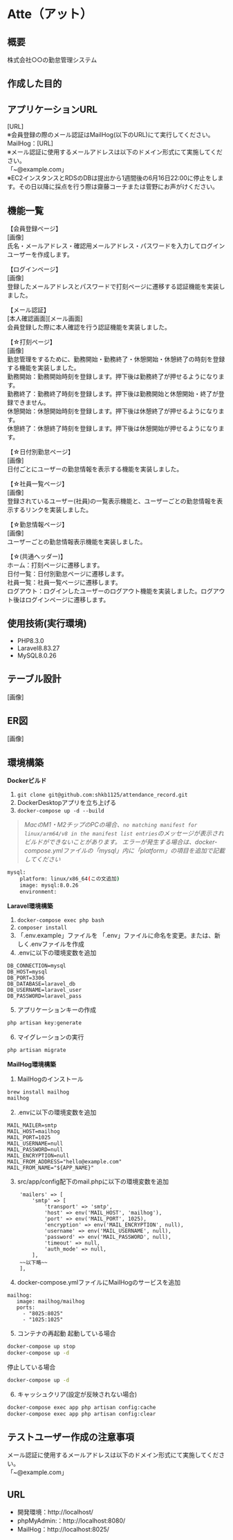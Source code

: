 # Atte（アット）

## 概要
株式会社○○の勤怠管理システム

## 作成した目的

## アプリケーションURL
[URL]  
※会員登録の際のメール認証はMailHog(以下のURL)にて実行してください。  
MailHog：[URL]  
※メール認証に使用するメールアドレスは以下のドメイン形式にて実施してください。  
「~@example.com」  
※EC2インスタンスとRDSのDBは提出から1週間後の6月16日22:00に停止をします。その日以降に採点を行う際は齋藤コーチまたは菅野にお声がけください。  

## 機能一覧
【会員登録ページ】  
[画像]  
氏名・メールアドレス・確認用メールアドレス・パスワードを入力してログインユーザーを作成します。  

【ログインページ】  
[画像]  
登録したメールアドレスとパスワードで打刻ページに遷移する認証機能を実装しました。  

【メール認証】  
[本人確認画面][メール画面]  
会員登録した際に本人確認を行う認証機能を実装しました。

【☆打刻ページ】  
[画像]  
勤怠管理をするために、勤務開始・勤務終了・休憩開始・休憩終了の時刻を登録する機能を実装しました。  
勤務開始：勤務開始時刻を登録します。押下後は勤務終了が押せるようになります。  
勤務終了：勤務終了時刻を登録します。押下後は勤務開始と休憩開始・終了が登録できません。  
休憩開始：休憩開始時刻を登録します。押下後は休憩終了が押せるようになります。  
休憩終了：休憩終了時刻を登録します。押下後は休憩開始が押せるようになります。  

【☆日付別勤怠ページ】  
[画像]  
日付ごとにユーザーの勤怠情報を表示する機能を実装しました。  

【☆社員一覧ページ】  
[画像]  
登録されているユーザー(社員)の一覧表示機能と、ユーザーごとの勤怠情報を表示するリンクを実装しました。  

【☆勤怠情報ページ】  
[画像]  
ユーザーごとの勤怠情報表示機能を実装しました。  

【☆(共通ヘッダー)】  
ホーム：打刻ページに遷移します。  
日付一覧：日付別勤怠ページに遷移します。  
社員一覧：社員一覧ページに遷移します。  
ログアウト：ログインしたユーザーのログアウト機能を実装しました。ログアウト後はログインページに遷移します。  

## 使用技術(実行環境)
- PHP8.3.0  
- Laravel8.83.27  
- MySQL8.0.26  

## テーブル設計
[画像]

## ER図
[画像]

## 環境構築
**Dockerビルド**
1. `git clone git@github.com:shkb1125/attendance_record.git`  
2. DockerDesktopアプリを立ち上げる
3. `docker-compose up -d --build`

> *MacのM1・M2チップのPCの場合、`no matching manifest for linux/arm64/v8 in the manifest list entries`のメッセージが表示されビルドができないことがあります。
エラーが発生する場合は、docker-compose.ymlファイルの「mysql」内に「platform」の項目を追加で記載してください*
``` bash
mysql:
    platform: linux/x86_64(この文追加)
    image: mysql:8.0.26
    environment:
```
**Laravel環境構築**
1. `docker-compose exec php bash`
2. `composer install`
3. 「.env.example」ファイルを 「.env」ファイルに命名を変更。または、新しく.envファイルを作成
4. .envに以下の環境変数を追加
``` text
DB_CONNECTION=mysql
DB_HOST=mysql
DB_PORT=3306
DB_DATABASE=laravel_db
DB_USERNAME=laravel_user
DB_PASSWORD=laravel_pass
```
5. アプリケーションキーの作成
``` bash
php artisan key:generate
```

6. マイグレーションの実行
``` bash
php artisan migrate
```
**MailHog環境構築**
1. MailHogのインストール
``` bash
brew install mailhog
mailhog
```
2. .envに以下の環境変数を追加
``` text
MAIL_MAILER=smtp
MAIL_HOST=mailhog
MAIL_PORT=1025
MAIL_USERNAME=null
MAIL_PASSWORD=null
MAIL_ENCRYPTION=null
MAIL_FROM_ADDRESS="hello@example.com"
MAIL_FROM_NAME="${APP_NAME}"
```
3. src/app/config配下のmail.phpに以下の環境変数を追加
``` text
    'mailers' => [
        'smtp' => [
            'transport' => 'smtp',
            'host' => env('MAIL_HOST', 'mailhog'),
            'port' => env('MAIL_PORT', 1025),
            'encryption' => env('MAIL_ENCRYPTION', null),
            'username' => env('MAIL_USERNAME', null),
            'password' => env('MAIL_PASSWORD', null),
            'timeout' => null,
            'auth_mode' => null,
        ],
	~~以下略~~
    ],
```
4. docker-compose.ymlファイルにMailHogのサービスを追加
``` text
mailhog:
   image: mailhog/mailhog
   ports:
     - "8025:8025"
     - "1025:1025"
```
5. コンテナの再起動
起動している場合
``` bash
docker-compose up stop
docker-compose up -d
```
停止している場合
``` bash
docker-compose up -d
```
6. キャッシュクリア(設定が反映されない場合)
``` bash
docker-compose exec app php artisan config:cache
docker-compose exec app php artisan config:clear
```

## テストユーザー作成の注意事項
メール認証に使用するメールアドレスは以下のドメイン形式にて実施してください。  
「~@example.com」

## URL
- 開発環境：http://localhost/
- phpMyAdmin:：http://localhost:8080/
- MailHog：http://localhost:8025/
